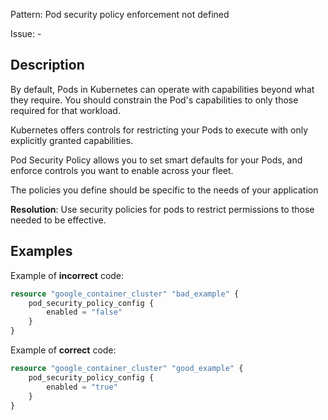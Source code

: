 Pattern: Pod security policy enforcement not defined

Issue: -

## Description

By default, Pods in Kubernetes can operate with capabilities beyond what they require. You should constrain the Pod's capabilities to only those required for that workload.

Kubernetes offers controls for restricting your Pods to execute with only explicitly granted capabilities. 

Pod Security Policy allows you to set smart defaults for your Pods, and enforce controls you want to enable across your fleet. 

The policies you define should be specific to the needs of your application

**Resolution**: Use security policies for pods to restrict permissions to those needed to be effective.

## Examples

Example of **incorrect** code:

```terraform
resource "google_container_cluster" "bad_example" {
	pod_security_policy_config {
        enabled = "false"
	}
}
```

Example of **correct** code:

```terraform
resource "google_container_cluster" "good_example" {
	pod_security_policy_config {
        enabled = "true"
	}
}
```